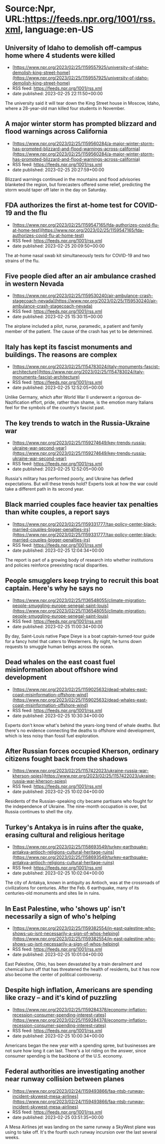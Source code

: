 # Source:Npr, URL:https://feeds.npr.org/1001/rss.xml, language:en-US

## University of Idaho to demolish off-campus home where 4 students were killed
 - [https://www.npr.org/2023/02/25/1159557925/university-of-idaho-demolish-king-street-home](https://www.npr.org/2023/02/25/1159557925/university-of-idaho-demolish-king-street-home)
 - RSS feed: https://feeds.npr.org/1001/rss.xml
 - date published: 2023-02-25 22:11:50+00:00

The university said it will tear down the King Street house in Moscow, Idaho, where a 28-year-old man killed four students in November.

## A major winter storm has prompted blizzard and flood warnings across California
 - [https://www.npr.org/2023/02/25/1159560284/a-major-winter-storm-has-prompted-blizzard-and-flood-warnings-across-california](https://www.npr.org/2023/02/25/1159560284/a-major-winter-storm-has-prompted-blizzard-and-flood-warnings-across-california)
 - RSS feed: https://feeds.npr.org/1001/rss.xml
 - date published: 2023-02-25 20:27:59+00:00

Blizzard warnings continued in the mountains and flood advisories blanketed the region, but forecasters offered some relief, predicting the storm would taper off later in the day on Saturday.

## FDA authorizes the first at-home test for COVID-19 and the flu
 - [https://www.npr.org/2023/02/25/1159547165/fda-authorizes-covid-flu-at-home-test](https://www.npr.org/2023/02/25/1159547165/fda-authorizes-covid-flu-at-home-test)
 - RSS feed: https://feeds.npr.org/1001/rss.xml
 - date published: 2023-02-25 20:09:50+00:00

The at-home nasal swab kit simultaneously tests for COVID-19 and two strains of the flu.

## Five people died after an air ambulance crashed in western Nevada
 - [https://www.npr.org/2023/02/25/1159530240/air-ambulance-crash-stagecoach-nevada](https://www.npr.org/2023/02/25/1159530240/air-ambulance-crash-stagecoach-nevada)
 - RSS feed: https://feeds.npr.org/1001/rss.xml
 - date published: 2023-02-25 15:30:15+00:00

The airplane included a pilot, nurse, paramedic, a patient and family member of the patient. The cause of the crash has yet to be determined.

## Italy has kept its fascist monuments and buildings. The reasons are complex
 - [https://www.npr.org/2023/02/25/1154783024/italy-monuments-fascist-architecture](https://www.npr.org/2023/02/25/1154783024/italy-monuments-fascist-architecture)
 - RSS feed: https://feeds.npr.org/1001/rss.xml
 - date published: 2023-02-25 12:52:05+00:00

Unlike Germany, which after World War II underwent a rigorous de-Nazification effort, pride, rather than shame, is the emotion many Italians feel for the symbols of the country's fascist past.

## The key trends to watch in the Russia-Ukraine war
 - [https://www.npr.org/2023/02/25/1159274649/key-trends-russia-ukraine-war-second-year](https://www.npr.org/2023/02/25/1159274649/key-trends-russia-ukraine-war-second-year)
 - RSS feed: https://feeds.npr.org/1001/rss.xml
 - date published: 2023-02-25 12:52:05+00:00

Russia's military has performed poorly, and Ukraine has defied expectations. But will these trends hold? Experts look at how the war could take a different path in its second year.

## Black married couples face heavier tax penalties than white couples, a report says
 - [https://www.npr.org/2023/02/25/1159331777/tax-policy-center-black-married-couples-bigger-penalties-irs](https://www.npr.org/2023/02/25/1159331777/tax-policy-center-black-married-couples-bigger-penalties-irs)
 - RSS feed: https://feeds.npr.org/1001/rss.xml
 - date published: 2023-02-25 12:04:34+00:00

The report is part of a growing body of research into whether institutions and policies reinforce preexisting racial disparities.

## People smugglers keep trying to recruit this boat captain. Here's why he says no
 - [https://www.npr.org/2023/02/25/1136548055/climate-migration-people-smuggling-europe-senegal-saint-louis](https://www.npr.org/2023/02/25/1136548055/climate-migration-people-smuggling-europe-senegal-saint-louis)
 - RSS feed: https://feeds.npr.org/1001/rss.xml
 - date published: 2023-02-25 11:00:34+00:00

By day, Saint-Louis native Pape Dieye is a boat captain-turned-tour guide for a fancy hotel that caters to Westerners. By night, he turns down requests to smuggle human beings across the ocean.

## Dead whales on the east coast fuel misinformation about offshore wind development
 - [https://www.npr.org/2023/02/25/1159025632/dead-whales-east-coast-misinformation-offshore-wind](https://www.npr.org/2023/02/25/1159025632/dead-whales-east-coast-misinformation-offshore-wind)
 - RSS feed: https://feeds.npr.org/1001/rss.xml
 - date published: 2023-02-25 10:30:34+00:00

Experts don't know what's behind the years-long trend of whale deaths. But there's no evidence connecting the deaths to offshore wind development, which is less noisy than fossil fuel exploration.

## After Russian forces occupied Kherson, ordinary citizens fought back from the shadows
 - [https://www.npr.org/2023/02/25/1157422023/ukraine-russia-war-kherson-spies](https://www.npr.org/2023/02/25/1157422023/ukraine-russia-war-kherson-spies)
 - RSS feed: https://feeds.npr.org/1001/rss.xml
 - date published: 2023-02-25 10:02:04+00:00

Residents of the Russian-speaking city became partisans who fought for the independence of Ukraine. The nine-month occupation is over, but Russia continues to shell the city.

## Turkey's Antakya is in ruins after the quake, erasing cultural and religious heritage
 - [https://www.npr.org/2023/02/25/1158693549/turkey-earthquake-antakya-antioch-religions-cultural-heritage-ruins](https://www.npr.org/2023/02/25/1158693549/turkey-earthquake-antakya-antioch-religions-cultural-heritage-ruins)
 - RSS feed: https://feeds.npr.org/1001/rss.xml
 - date published: 2023-02-25 10:02:04+00:00

The city of Antakya, known in antiquity as Antioch, was at the crossroads of civilizations for centuries. After the Feb. 6 earthquake, many of its centuries-old monuments and sites lie in ruins.

## In East Palestine, who 'shows up' isn't necessarily a sign of who's helping
 - [https://www.npr.org/2023/02/25/1159382554/in-east-palestine-who-shows-up-isnt-necessarily-a-sign-of-whos-helping](https://www.npr.org/2023/02/25/1159382554/in-east-palestine-who-shows-up-isnt-necessarily-a-sign-of-whos-helping)
 - RSS feed: https://feeds.npr.org/1001/rss.xml
 - date published: 2023-02-25 10:01:04+00:00

East Palestine, Ohio, has been devastated by a train derailment and chemical burn off that has threatened the health of residents, but it has now also become the center of political controversy.

## Despite high inflation, Americans are spending like crazy – and it's kind of puzzling
 - [https://www.npr.org/2023/02/25/1159284378/economy-inflation-recession-consumer-spending-interest-rates](https://www.npr.org/2023/02/25/1159284378/economy-inflation-recession-consumer-spending-interest-rates)
 - RSS feed: https://feeds.npr.org/1001/rss.xml
 - date published: 2023-02-25 10:00:34+00:00

Americans began the new year with a spending spree, but businesses are not sure how long it can last. There's a lot riding on the answer, since consumer spending is the backbone of the U.S. economy.

## Federal authorities are investigating another near runway collision between planes
 - [https://www.npr.org/2023/02/24/1159493866/faa-ntsb-runway-incident-skywest-mesa-airlines](https://www.npr.org/2023/02/24/1159493866/faa-ntsb-runway-incident-skywest-mesa-airlines)
 - RSS feed: https://feeds.npr.org/1001/rss.xml
 - date published: 2023-02-25 03:51:35+00:00

A Mesa Airlines jet was landing on the same runway a SkyWest plane was using to take off. It's the fourth such runway incursion over the last several weeks.


